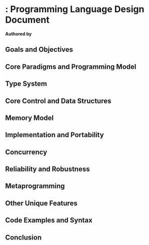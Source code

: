 # <!--- LANGUAGE NAME (optional) -->: Programming Language Design Document

**Authored by <!--- YOUR NAME -->**

## Goals and Objectives

## Core Paradigms and Programming Model

## Type System

## Core Control and Data Structures

## Memory Model

## Implementation and Portability

## Concurrency

## Reliability and Robustness

## Metaprogramming

## Other Unique Features

## Code Examples and Syntax

## Conclusion
